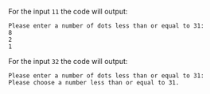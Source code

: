 For the input `11` the code will output:
```
Please enter a number of dots less than or equal to 31:
8
2
1
```

For the input `32` the code will output:
```
Please enter a number of dots less than or equal to 31:
Please choose a number less than or equal to 31.
```

